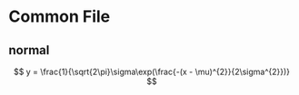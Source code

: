 # Common File

## normal

$$ y = \frac{1}{\sqrt{2\pi}\sigma\exp(\frac{-(x - \mu)^{2}}{2\sigma^{2}})} $$
